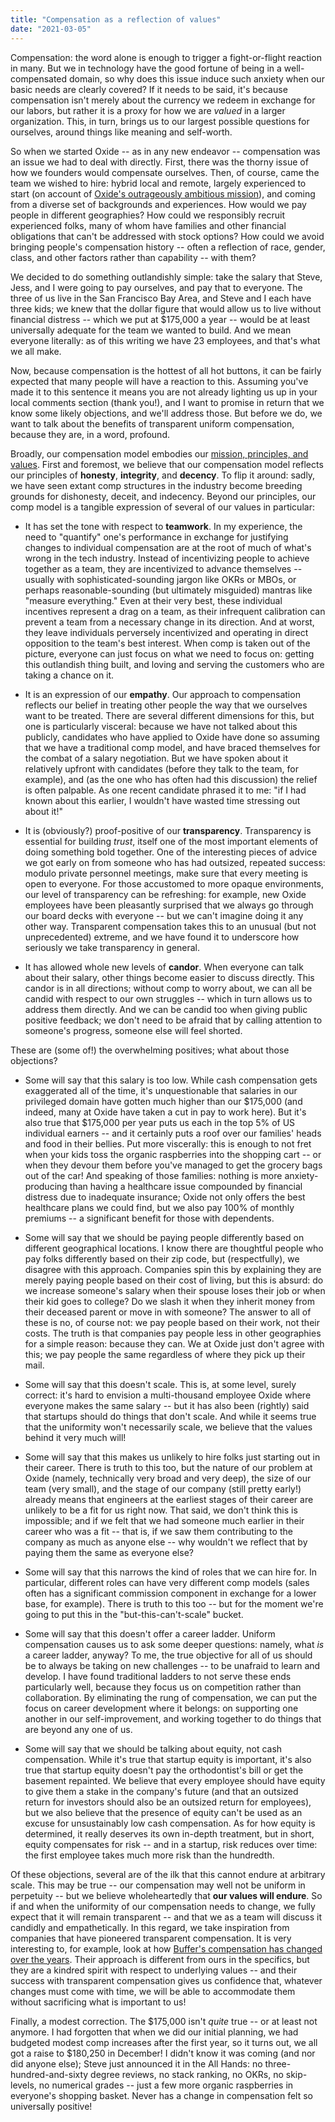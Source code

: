 ```yaml
---
title: "Compensation as a reflection of values"
date: "2021-03-05"
---
```


Compensation: the word alone is enough to trigger a fight-or-flight reaction in many. But we in technology have the good fortune of being in a well-compensated domain, so why does this issue induce such anxiety when our basic needs are clearly covered? If it needs to be said, it's because compensation isn't merely about the currency we redeem in exchange for our labors, but rather it is a proxy for how we are _valued_ in a larger organization. This, in turn, brings us to our largest possible questions for ourselves, around things like meaning and self-worth.

So when we started Oxide -- as in any new endeavor -- compensation was an issue we had to deal with directly. First, there was the thorny issue of how we founders would compensate ourselves. Then, of course, came the team we wished to hire: hybrid local and remote, largely experienced to start (on account of [Oxide's outrageously ambitious mission](https://www.youtube.com/watch?v=vvZA9n3e5pc)), and coming from a diverse set of backgrounds and experiences. How would we pay people in different geographies? How could we responsibly recruit experienced folks, many of whom have families and other financial obligations that can't be addressed with stock options? How could we avoid bringing people's compensation history -- often a reflection of race, gender, class, and other factors rather than capability -- with them?

We decided to do something outlandishly simple: take the salary that Steve, Jess, and I were going to pay ourselves, and pay that to everyone. The three of us live in the San Francisco Bay Area, and Steve and I each have three kids; we knew that the dollar figure that would allow us to live without financial distress -- which we put at $175,000 a year -- would be at least universally adequate for the team we wanted to build. And we mean everyone literally: as of this writing we have 23 employees, and that's what we all make.

Now, because compensation is the hottest of all hot buttons, it can be fairly expected that many people will have a reaction to this. Assuming you've made it to this sentence it means you are not already lighting us up in your local comments section (thank you!), and I want to promise in return that we know some likely objections, and we'll address those. But before we do, we want to talk about the benefits of transparent uniform compensation, because they are, in a word, profound.

Broadly, our compensation model embodies our [mission, principles, and values](https://oxide.computer/about/). First and foremost, we believe that our compensation model reflects our principles of **honesty**, **integrity**, and **decency**. To flip it around: sadly, we have seen extant comp structures in the industry become breeding grounds for dishonesty, deceit, and indecency. Beyond our principles, our comp model is a tangible expression of several of our values in particular:

- It has set the tone with respect to **teamwork**. In my experience, the need to "quantify" one's performance in exchange for justifying changes to individual compensation are at the root of much of what's wrong in the tech industry. Instead of incentivizing people to achieve together as a team, they are incentivized to advance themselves -- usually with sophisticated-sounding jargon like OKRs or MBOs, or perhaps reasonable-sounding (but ultimately misguided) mantras like "measure everything." Even at their very best, these individual incentives represent a drag on a team, as their infrequent calibration can prevent a team from a necessary change in its direction. And at worst, they leave individuals perversely incentivized and operating in direct opposition to the team's best interest. When comp is taken out of the picture, everyone can just focus on what we need to focus on: getting this outlandish thing built, and loving and serving the customers who are taking a chance on it.
    
- It is an expression of our **empathy**. Our approach to compensation reflects our belief in treating other people the way that we ourselves want to be treated. There are several different dimensions for this, but one is particularly visceral: because we have not talked about this publicly, candidates who have applied to Oxide have done so assuming that we have a traditional comp model, and have braced themselves for the combat of a salary negotiation. But we have spoken about it relatively upfront with candidates (before they talk to the team, for example), and (as the one who has often had this discussion) the relief is often palpable. As one recent candidate phrased it to me: "if I had known about this earlier, I wouldn't have wasted time stressing out about it!"
    
- It is (obviously?) proof-positive of our **transparency**. Transparency is essential for building _trust_, itself one of the most important elements of doing something bold together. One of the interesting pieces of advice we got early on from someone who has had outsized, repeated success: modulo private personnel meetings, make sure that every meeting is open to everyone. For those accustomed to more opaque environments, our level of transparency can be refreshing: for example, new Oxide employees have been pleasantly surprised that we always go through our board decks with everyone -- but we can't imagine doing it any other way. Transparent compensation takes this to an unusual (but not unprecedented) extreme, and we have found it to underscore how seriously we take transparency in general.
    
- It has allowed whole new levels of **candor**. When everyone can talk about their salary, other things become easier to discuss directly. This candor is in all directions; without comp to worry about, we can all be candid with respect to our own struggles -- which in turn allows us to address them directly. And we can be candid too when giving public positive feedback; we don't need to be afraid that by calling attention to someone's progress, someone else will feel shorted.
    

These are (some of!) the overwhelming positives; what about those objections?

- Some will say that this salary is too low. While cash compensation gets exaggerated all of the time, it's unquestionable that salaries in our privileged domain have gotten much higher than our $175,000 (and indeed, many at Oxide have taken a cut in pay to work here). But it's also true that $175,000 per year puts us each in the top 5% of US individual earners -- and it certainly puts a roof over our families' heads and food in their bellies. Put more viscerally: this is enough to not fret when your kids toss the organic raspberries into the shopping cart -- or when they devour them before you've managed to get the grocery bags out of the car! And speaking of those families: nothing is more anxiety-producing than having a healthcare issue compounded by financial distress due to inadequate insurance; Oxide not only offers the best healthcare plans we could find, but we also pay 100% of monthly premiums -- a significant benefit for those with dependents.
    
- Some will say that we should be paying people differently based on different geographical locations. I know there are thoughtful people who pay folks differently based on their zip code, but (respectfully), we disagree with this approach. Companies spin this by explaining they are merely paying people based on their cost of living, but this is absurd: do we increase someone's salary when their spouse loses their job or when their kid goes to college? Do we slash it when they inherit money from their deceased parent or move in with someone? The answer to all of these is no, of course not: we pay people based on their work, not their costs. The truth is that companies pay people less in other geographies for a simple reason: because they can. We at Oxide just don't agree with this; we pay people the same regardless of where they pick up their mail.
    
- Some will say that this doesn't scale. This is, at some level, surely correct: it's hard to envision a multi-thousand employee Oxide where everyone makes the same salary -- but it has also been (rightly) said that startups should do things that don't scale. And while it seems true that the uniformity won't necessarily scale, we believe that the values behind it very much will!
    
- Some will say that this makes us unlikely to hire folks just starting out in their career. There is truth to this too, but the nature of our problem at Oxide (namely, technically very broad and very deep), the size of our team (very small), and the stage of our company (still pretty early!) already means that engineers at the earliest stages of their career are unlikely to be a fit for us right now. That said, we don't think this is impossible; and if we felt that we had someone much earlier in their career who was a fit -- that is, if we saw them contributing to the company as much as anyone else -- why wouldn't we reflect that by paying them the same as everyone else?
    
- Some will say that this narrows the kind of roles that we can hire for. In particular, different roles can have very different comp models (sales often has a significant commission component in exchange for a lower base, for example). There is truth to this too -- but for the moment we're going to put this in the "but-this-can't-scale" bucket.
    
- Some will say that this doesn't offer a career ladder. Uniform compensation causes us to ask some deeper questions: namely, what _is_ a career ladder, anyway? To me, the true objective for all of us should be to always be taking on new challenges -- to be unafraid to learn and develop. I have found traditional ladders to not serve these ends particularly well, because they focus us on competition rather than collaboration. By eliminating the rung of compensation, we can put the focus on career development where it belongs: on supporting one another in our self-improvement, and working together to do things that are beyond any one of us.
    
- Some will say that we should be talking about equity, not cash compensation. While it's true that startup equity is important, it's also true that startup equity doesn't pay the orthodontist's bill or get the basement repainted. We believe that every employee should have equity to give them a stake in the company's future (and that an outsized return for investors should also be an outsized return for employees), but we also believe that the presence of equity can't be used as an excuse for unsustainably low cash compensation. As for how equity is determined, it really deserves its own in-depth treatment, but in short, equity compensates for risk -- and in a startup, risk reduces over time: the first employee takes much more risk than the hundredth.
    

Of these objections, several are of the ilk that this cannot endure at arbitrary scale. This may be true -- our compensation may well not be uniform in perpetuity -- but we believe wholeheartedly that **our values will endure**. So if and when the uniformity of our compensation needs to change, we fully expect that it will remain transparent -- and that we as a team will discuss it candidly and empathetically. In this regard, we take inspiration from companies that have pioneered transparent compensation. It is very interesting to, for example, look at how [Buffer's compensation has changed over the years](https://buffer.com/resources/salary-formula-changes-2019/). Their approach is different from ours in the specifics, but they are a kindred spirit with respect to underlying values -- and their success with transparent compensation gives us confidence that, whatever changes must come with time, we will be able to accommodate them without sacrificing what is important to us!

Finally, a modest correction. The $175,000 isn't _quite_ true -- or at least not anymore. I had forgotten that when we did our initial planning, we had budgeted modest comp increases after the first year, so it turns out, we all got a raise to $180,250 in December! I didn't know it was coming (and nor did anyone else); Steve just announced it in the All Hands: no three-hundred-and-sixty degree reviews, no stack ranking, no OKRs, no skip-levels, no numerical grades -- just a few more organic raspberries in everyone's shopping basket. Never has a change in compensation felt so universally positive!
